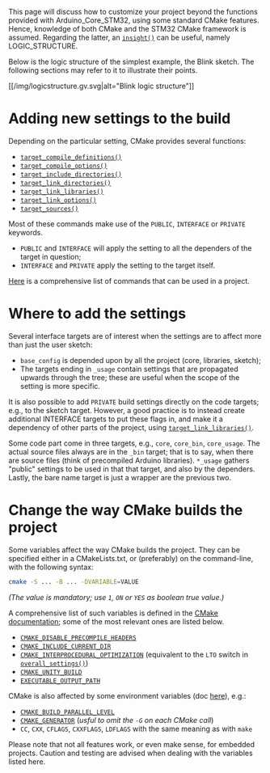 
This page will discuss how to customize your project beyond the functions provided with Arduino_Core_STM32, using some standard CMake features.
Hence, knowledge of both CMake and the STM32 CMake framework is assumed.
Regarding the latter, an [`insight()`](./Functions-reference#insights) can be useful, namely LOGIC_STRUCTURE.

Below is the logic structure of the simplest example, the Blink sketch.
The following sections may refer to it to illustrate their points.

[[/img/logicstructure.gv.svg|alt="Blink logic structure"]]


# Adding new settings to the build

Depending on the particular setting, CMake provides several functions:
- [`target_compile_definitions()`](https://cmake.org/cmake/help/latest/command/target_compile_definitions.html)
- [`target_compile_options()`](https://cmake.org/cmake/help/latest/command/target_compile_options.html)
- [`target_include_directories()`](https://cmake.org/cmake/help/latest/command/target_include_directories.html)
- [`target_link_directories()`](https://cmake.org/cmake/help/latest/command/target_link_directories.html)
- [`target_link_libraries()`](https://cmake.org/cmake/help/latest/command/target_link_libraries.html)
- [`target_link_options()`](https://cmake.org/cmake/help/latest/command/target_link_options.html)
- [`target_sources()`](https://cmake.org/cmake/help/latest/command/target_sources.html)

Most of these commands make use of the `PUBLIC`, `INTERFACE` or `PRIVATE` keywords.
- `PUBLIC` and `INTERFACE` will apply the setting to all the dependers of the target in question;
- `INTERFACE` and `PRIVATE` apply the setting to the target itself.

[Here](https://cmake.org/cmake/help/latest/manual/cmake-commands.7.html) is a comprehensive list of commands that can be used in a project.

# Where to add the settings

Several interface targets are of interest when the settings are to affect more than just the user sketch:
- `base_config` is depended upon by all the project (core, libraries, sketch);
- The targets ending in  `_usage` contain settings that are propagated upwards through the tree;
  these are useful when the scope of the setting is more specific.

It is also possible to add `PRIVATE` build settings directly on the code targets; e.g., to the sketch target.
However, a good practice is to instead create additional INTERFACE targets to put these flags in,
and make it a dependency of other parts of the project, using [`target_link_libraries()`](https://cmake.org/cmake/help/latest/command/target_link_libraries.html).

Some code part come in three targets, e.g., `core`, `core_bin`, `core_usage`.
The actual source files always are in the `_bin` target; that is to say, when there are source files (think of precompiled Arduino libraries).
`*_usage` gathers "public" settings to be used in that that target, and also by the dependers.
Lastly, the bare name target is just a wrapper are the previous two.

# Change the way CMake builds the project

Some variables affect the way CMake builds the project.
They can be specified either in a CMakeLists.txt, or (preferably) on the command-line, with the following syntax:
```sh
cmake -S ... -B ... -DVARIABLE=VALUE
```
_(The value is mandatory; use `1`, `ON` or `YES` as boolean true value.)_

A comprehensive list of such variables is defined in the [CMake documentation](https://cmake.org/cmake/help/latest/manual/cmake-variables.7.html); some of the most relevant ones are listed below.

- [`CMAKE_DISABLE_PRECOMPILE_HEADERS`](https://cmake.org/cmake/help/latest/variable/CMAKE_DISABLE_PRECOMPILE_HEADERS.html)
- [`CMAKE_INCLUDE_CURRENT_DIR`](https://cmake.org/cmake/help/latest/variable/CMAKE_INCLUDE_CURRENT_DIR.html)
- [`CMAKE_INTERPROCEDURAL_OPTIMIZATION`](https://cmake.org/cmake/help/latest/variable/CMAKE_INTERPROCEDURAL_OPTIMIZATION.html) (equivalent to the `LTO` switch in [`overall_settings()`](./Functions-reference#overall_settings))
- [`CMAKE_UNITY_BUILD`](https://cmake.org/cmake/help/latest/variable/CMAKE_UNITY_BUILD.html)
- [`EXECUTABLE_OUTPUT_PATH`](https://cmake.org/cmake/help/latest/variable/EXECUTABLE_OUTPUT_PATH.html)

CMake is also affected by some environment variables (doc [here](https://cmake.org/cmake/help/latest/manual/cmake-env-variables.7.html)), e.g.:
- [`CMAKE_BUILD_PARALLEL_LEVEL`](https://cmake.org/cmake/help/latest/envvar/CMAKE_BUILD_PARALLEL_LEVEL.html)
- [`CMAKE_GENERATOR`](https://cmake.org/cmake/help/latest/envvar/CMAKE_GENERATOR.html) (_usful to omit the `-G` on each CMake call_)
- `CC`, `CXX`, `CFLAGS`, `CXXFLAGS`, `LDFLAGS` with the same meaning as with `make`

Please note that not all features work, or even make sense, for embedded projects.
Caution and testing are advised when dealing with the variables listed here.
